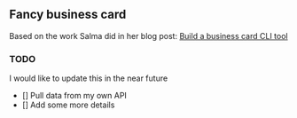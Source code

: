 
## Fancy business card

Based on the work Salma did in her blog post: [Build a business card CLI tool](https://whitep4nth3r.com/blog/build-a-business-card-cli-tool/)

### TODO

I would like to update this in the near future

- [] Pull data from my own API 
- [] Add some more details 
